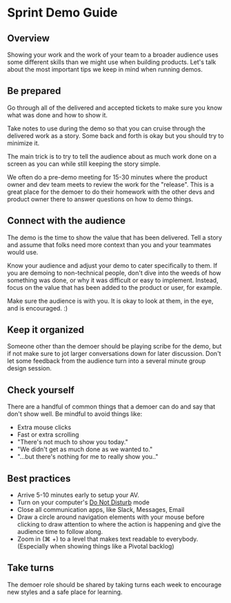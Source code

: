 # Sprint Demo Guide

## Overview
Showing your work and the work of your team to a broader audience uses some different skills than we might use when building products. Let's talk about the most important tips we keep in mind when running demos. 

## Be prepared
Go through all of the delivered and accepted tickets to make sure you know what was done and how to show it. 

Take notes to use during the demo so that you can cruise through the delivered work as a story. Some back and forth is okay but you should try to minimize it. 

The main trick is to try to tell the audience about as much work done on a screen as you can while still keeping the story simple.

We often do a pre-demo meeting for 15-30 minutes where the product owner and dev team meets to review the work for the "release". This is a great place for the demoer to do their homework with the other devs and product owner there to answer questions on how to demo things.

## Connect with the audience
The demo is the time to show the value that has been delivered. Tell a story and assume that folks need more context than you and your teammates would use.

Know your audience and adjust your demo to cater specifically to them. If you are demoing to non-technical people, don't dive into the weeds of how something was done, or why it was difficult or easy to implement. Instead, focus on the value that has been added to the product or user, for example.

Make sure the audience is with you. It is okay to look at them, in the eye, and is encouraged. :) 

## Keep it organized
Someone other than the demoer should be playing scribe for the demo, but if not make sure to jot larger conversations down for later discussion. Don't let some feedback from the audience turn into a several minute group design session. 

## Check yourself
There are a handful of common things that a demoer can do and say that don't show well. Be mindful to avoid things like:

* Extra mouse clicks 
* Fast or extra scrolling 
* "There's not much to show you today."
* "We didn't get as much done as we wanted to."
* "...but there's nothing for me to really show you.."

## Best practices
* Arrive 5-10 minutes early to setup your AV.
* Turn on your computer's [Do Not Disturb](https://www.youtube.com/watch?v=KxHMpviBlaY) mode
* Close all communication apps, like Slack, Messages, Email
* Draw a circle around navigation elements with your mouse before clicking to draw attention to where the action is happening and give the audience time to follow along.
* Zoom in (⌘ +) to a level that makes text readable to everybody. (Especially when showing things like a Pivotal backlog)

## Take turns
The demoer role should be shared by taking turns each week to encourage new styles and a safe place for learning.
